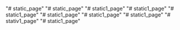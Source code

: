"# static_page" 
"# static_page" 
"# static1_page" 
"# static1_page" 
"# static1_page" 
"# static1_page" 
"# static1_page" 
"# static1_page" 
"# stativ1_page" 
"# static1_page" 
